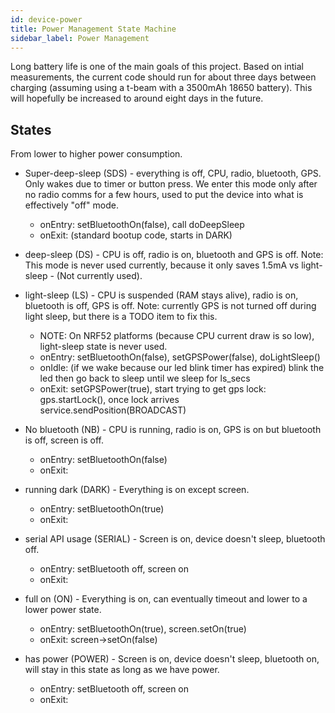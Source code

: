 ```yaml
---
id: device-power
title: Power Management State Machine
sidebar_label: Power Management
---
```


Long battery life is one of the main goals of this project. Based on intial measurements, the current code should run for about three days between charging (assuming using a t-beam with a 3500mAh 18650 battery). This will hopefully be increased to around eight days in the future.

## States

From lower to higher power consumption.

- Super-deep-sleep (SDS) - everything is off, CPU, radio, bluetooth, GPS. Only wakes due to timer or button press. We enter this mode only after no radio comms for a few hours, used to put the device into what is effectively "off" mode.
  * onEntry: setBluetoothOn(false), call doDeepSleep
  * onExit: (standard bootup code, starts in DARK)

- deep-sleep (DS) - CPU is off, radio is on, bluetooth and GPS is off. Note: This mode is never used currently, because it only saves 1.5mA vs light-sleep - (Not currently used).

- light-sleep (LS) - CPU is suspended (RAM stays alive), radio is on, bluetooth is off, GPS is off. Note: currently GPS is not turned off during light sleep, but there is a TODO item to fix this.
  * NOTE: On NRF52 platforms (because CPU current draw is so low), light-sleep state is never used.  
  * onEntry: setBluetoothOn(false), setGPSPower(false), doLightSleep()
  * onIdle: (if we wake because our led blink timer has expired) blink the led then go back to sleep until we sleep for ls_secs
  * onExit: setGPSPower(true), start trying to get gps lock: gps.startLock(), once lock arrives service.sendPosition(BROADCAST)

- No bluetooth (NB) - CPU is running, radio is on, GPS is on but bluetooth is off, screen is off.
  * onEntry: setBluetoothOn(false)
  * onExit:

- running dark (DARK) - Everything is on except screen.
  * onEntry: setBluetoothOn(true)
  * onExit:

- serial API usage (SERIAL) - Screen is on, device doesn't sleep, bluetooth off.
  * onEntry: setBluetooth off, screen on
  * onExit:

- full on (ON) - Everything is on, can eventually timeout and lower to a lower power state.
  * onEntry: setBluetoothOn(true), screen.setOn(true)
  * onExit: screen->setOn(false)

- has power (POWER) - Screen is on, device doesn't sleep, bluetooth on, will stay in this state as long as we have power.
  * onEntry: setBluetooth off, screen on
  * onExit:
